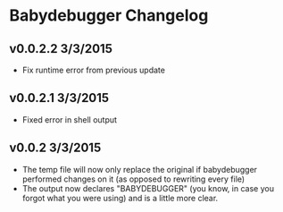 # Babydebugger Changelog

## v0.0.2.2 3/3/2015
- Fix runtime error from previous update

## v0.0.2.1 3/3/2015
- Fixed error in shell output

## v0.0.2 3/3/2015
- The temp file will now only replace the original if babydebugger performed changes on it (as opposed to rewriting every file)
- The output now declares "BABYDEBUGGER" (you know, in case you forgot what you were using) and is a little more clear.
